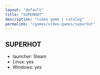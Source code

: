 ```yaml
---
layout: "default"
title: "SUPERHOT"
description: "video game | catalog"
permalink: "/games/video-games/superhot"
---
```


## SUPERHOT

- launcher: Steam
- Linux: yes
- Windows: yes
